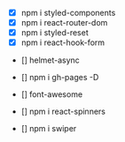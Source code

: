 - [x] npm i styled-components
- [x] npm i react-router-dom
- [x] npm i styled-reset
- [x] npm i react-hook-form

- [] helmet-async
- [] npm i gh-pages -D

- [] font-awesome
- [] npm i react-spinners
- [] npm i swiper
